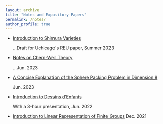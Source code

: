 ```yaml
---
layout: archive
title: "Notes and Expository Papers"
permalink: /notes/
author_profile: true
---
```


+ [Introduction to Shimura Varieties](../assets/REU_paper_Hang_Chen(draft).pdf)

  ...Draft for Uchicago's REU paper, Summer 2023

+ [Notes on Chern-Weil Theory](../assets/Notes_on_Chern_Weil_Theory.pdf)

  ...Jun. 2023

+ [A Concise Explanation of the Sphere Packing Problem in Dimension 8](../assets/A_Concise_Explanation_of_the_Sphere_Packing_Problem_in_Dimension_8.pdf)
  
   Jun. 2023

+ [Introduction to Dessins d’Enfants](../assets/Intro_to_dessins.pdf)

   With a 3-hour presentation, Jun. 2022

+ [Introduction to Linear Representation of Finite Groups](../assets/Introduction_to_Representation_Theory_of_Finite_Groups.pdf) Dec. 2021
  

